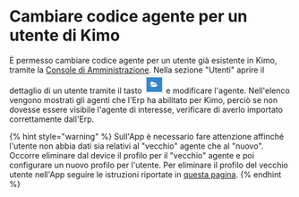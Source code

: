 # Cambiare codice agente per un utente di Kimo

È permesso cambiare codice agente per un utente già esistente in Kimo, tramite la [Console di Amministrazione](../../introduzione/moduli/console-admin.md). Nella sezione "Utenti" aprire il dettaglio di un utente tramite il tasto ![](<../../.gitbook/assets/image (2).png>) e modificare l'agente. Nell'elenco vengono mostrati gli agenti che l'Erp ha abilitato per Kimo, perciò se non dovesse essere visibile l'agente di interesse, verificare di averlo importato correttamente dall'Erp.

{% hint style="warning" %}
Sull'App è necessario fare attenzione affinché l'utente non abbia dati sia relativi al "vecchio" agente che al "nuovo".\
Occorre eliminare dal device il profilo per il "vecchio" agente e poi configurare un nuovo profilo per l'utente. Per eliminare il profilo del vecchio utente nell'App seguire le istruzioni riportate in [questa pagina](eliminazione-di-un-profilo-utente-sulle-app.md).
{% endhint %}
